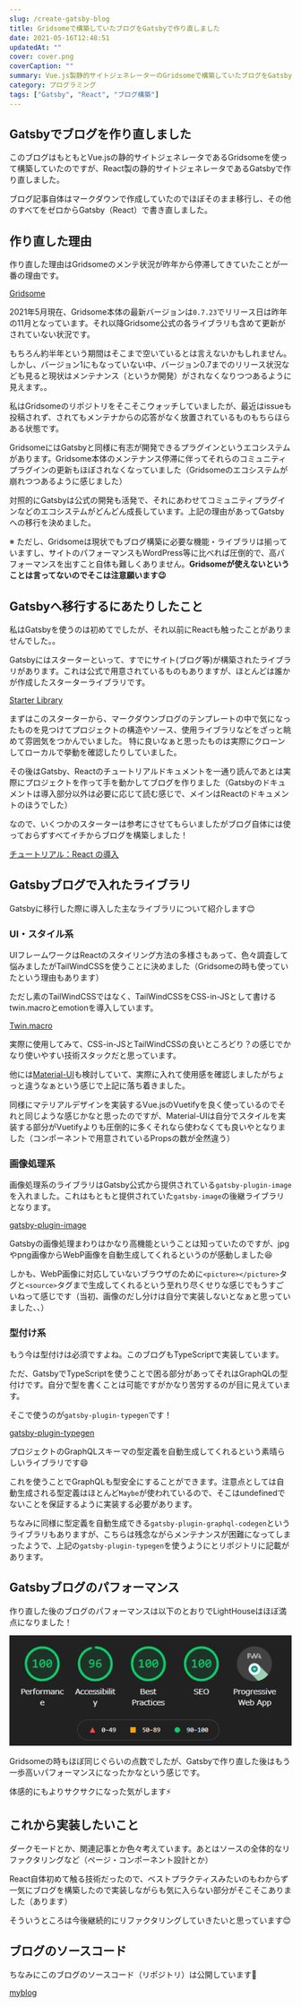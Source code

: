 ```yaml
---
slug: /create-gatsby-blog
title: Gridsomeで構築していたブログをGatsbyで作り直しました
date: 2021-05-16T12:48:51
updatedAt: ""
cover: cover.png
coverCaption: ""
summary: Vue.js製静的サイトジェネレーターのGridsomeで構築していたブログをGatsbyでゼロから構築しなおしました！
category: プログラミング
tags: ["Gatsby", "React", "ブログ構築"]
---
```


## Gatsbyでブログを作り直しました

このブログはもともとVue.jsの静的サイトジェネレータであるGridsomeを使って構築していたのですが、React製の静的サイトジェネレータであるGatsbyで作り直しました。

ブログ記事自体はマークダウンで作成していたのでほぼそのまま移行し、その他のすべてをゼロからGatsby（React）で書き直しました。

## 作り直した理由

作り直した理由はGridsomeのメンテ状況が昨年から停滞してきていたことが一番の理由です。

[Gridsome](https://github.com/gridsome/gridsome)

2021年5月現在、Gridsome本体の最新バージョンは`0.7.23`でリリース日は昨年の11月となっています。それ以降Gridsome公式の各ライブラリも含めて更新がされていない状況です。

もちろん約半年という期間はそこまで空いているとは言えないかもしれません。しかし、バージョン1にもなっていない中、バージョン0.7までのリリース状況なども見ると現状はメンテナンス（というか開発）がされなくなりつつあるように見えます。。

私はGridsomeのリポジトリをそこそこウォッチしていましたが、最近はissueも投稿されず、されてもメンテナからの応答がなく放置されているものもちらほらある状態です。

GridsomeにはGatsbyと同様に有志が開発できるプラグインというエコシステムがあります。Gridsome本体のメンテナンス停滞に伴ってそれらのコミュニティプラグインの更新もほぼされなくなっていました（Gridsomeのエコシステムが崩れつつあるように感じました）

対照的にGatsbyは公式の開発も活発で、それにあわせてコミュニティプラグインなどのエコシステムがどんどん成長しています。上記の理由があってGatsbyへの移行を決めました。

※ ただし、Gridsomeは現状でもブログ構築に必要な機能・ライブラリは揃っていますし、サイトのパフォーマンスもWordPress等に比べれば圧倒的で、高パフォーマンスを出すこと自体も難しくありません。**Gridsomeが使えないということは言ってないのでそこは注意願います😉**

## Gatsbyへ移行するにあたりしたこと

私はGatsbyを使うのは初めてでしたが、それ以前にReactも触ったことがありませんでした。。

Gatsbyにはスターターといって、すでにサイト(ブログ等)が構築されたライブラリがあります。これは公式で用意されているものもありますが、ほとんどは誰かが作成したスターターライブラリです。

[Starter Library](https://www.gatsbyjs.com/starters/)

まずはこのスターターから、マークダウンブログのテンプレートの中で気になったものを見つけてプロジェクトの構造やソース、使用ライブラリなどをざっと眺めて雰囲気をつかんでいました。
特に良いなぁと思ったものは実際にクローンしてローカルで挙動を確認したりしていました。

その後はGatsby、Reactのチュートリアルドキュメントを一通り読んであとは実際にプロジェクトを作って手を動かしてブログを作りました（Gatsbyのドキュメントは導入部分以外は必要に応じて読む感じで、メインはReactのドキュメントのほうでした）

なので、いくつかのスターターは参考にさせてもらいましたがブログ自体には使っておらずすべてイチからブログを構築しました！

[チュートリアル：React の導入](https://ja.reactjs.org/tutorial/tutorial.html)

## Gatsbyブログで入れたライブラリ

Gatsbyに移行した際に導入した主なライブラリについて紹介します😊

### UI・スタイル系

UIフレームワークはReactのスタイリング方法の多様さもあって、色々調査して悩みましたがTailWindCSSを使うことに決めました（Gridsomeの時も使っていたという理由もあります）

ただし素のTailWindCSSではなく、TailWindCSSをCSS-in-JSとして書けるtwin.macroとemotionを導入しています。

[Twin.macro](https://github.com/ben-rogerson/twin.macro)

実際に使用してみて、CSS-in-JSとTailWindCSSの良いところどり？の感じでかなり使いやすい技術スタックだと思っています。

他には[Material-UI](https://material-ui.com/)も検討していて、実際に入れて使用感を確認しましたがちょっと違うなぁという感じで上記に落ち着きました。

同様にマテリアルデザインを実装するVue.jsのVuetifyを良く使っているのでそれと同じような感じかなと思ったのですが、Material-UIは自分でスタイルを実装する部分がVuetifyよりも圧倒的に多くそれなら使わなくても良いやとなりました（コンポーネントで用意されているPropsの数が全然違う）

### 画像処理系

画像処理系のライブラリはGatsby公式から提供されている`gatsby-plugin-image`を入れました。これはもともと提供されていた`gatsby-image`の後継ライブラリとなります。

[gatsby-plugin-image](https://www.gatsbyjs.com/plugins/gatsby-plugin-image/)

Gatsbyの画像処理まわりはかなり高機能ということは知っていたのですが、jpgやpng画像からWebP画像を自動生成してくれるというのが感動しました😆

しかも、WebP画像に対応していないブラウザのために`<picture></picture>`タグと`<source>`タグまで生成してくれるという至れり尽くせりな感じでもうすごいねって感じです（当初、画像のだし分けは自分で実装しないとなぁと思っていました、、）

### 型付け系

もう今は型付けは必須ですよね。このブログもTypeScriptで実装しています。

ただ、GatsbyでTypeScriptを使うことで困る部分があってそれはGraphQLの型付けです。自分で型を書くことは可能ですがかなり苦労するのが目に見えています。

そこで使うのが`gatsby-plugin-typegen`です！

[gatsby-plugin-typegen](https://github.com/cometkim/gatsby-plugin-typegen)

プロジェクトのGraphQLスキーマの型定義を自動生成してくれるという素晴らしいライブラリです😄

これを使うことでGraphQLも型安全にすることができます。注意点としては自動生成される型定義はほとんど`Maybe`が使われているので、そこはundefinedでないことを保証するように実装する必要があります。

ちなみに同様に型定義を自動生成できる`gatsby-plugin-graphql-codegen`というライブラリもありますが、こちらは残念ながらメンテナンスが困難になってしまったようで、上記の`gatsby-plugin-typegen`を使うようにとリポジトリに記載があります。

## Gatsbyブログのパフォーマンス

作り直した後のブログのパフォーマンスは以下のとおりでLightHouseはほぼ満点になりました！

![LightHouse](./lighthouse.png)

Gridsomeの時もほぼ同じぐらいの点数でしたが、Gatsbyで作り直した後はもう一歩高いパフォーマンスになったかなという感じです。

体感的にもよりサクサクになった気がします⚡

## これから実装したいこと

ダークモードとか、関連記事とか色々考えています。あとはソースの全体的なリファクタリングなど（ページ・コンポーネント設計とか）

React自体初めて触る技術だったので、ベストプラクティスみたいのもわからず一気にブログを構築したので実装しながらも気に入らない部分がそこそこありました（あります）

そういうところは今後継続的にリファクタリングしていきたいと思っています😊

## ブログのソースコード

ちなみにこのブログのソースコード（リポジトリ）は公開しています👋

[myblog](https://github.com/k-urtica/myblog)